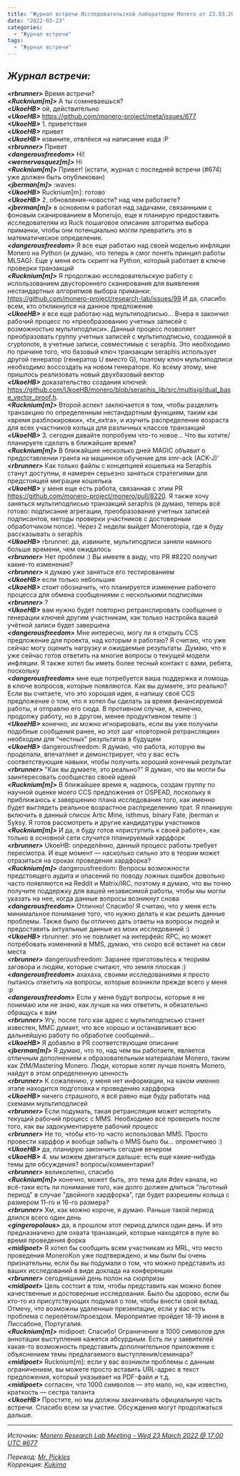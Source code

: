 ```yaml
---
title: "Журнал встречи Исследовательской лаборатории Monero от 23.03.2022"
date: "2022-03-23"
categories:
  - "Журнал встречи"
tags:
  - "Журнал встречи"
---
```


## _Журнал встречи:_

_**\<rbrunner>**_ Время встречи?  
_**\<Rucknium[m]>**_ А ты сомневаешься?  
_**\<UkoeHB>**_ ой, действительно  
_**\<UkoeHB>**_ https://github.com/monero-project/meta/issues/677  
_**\<UkoeHB>**_ 1. приветствия  
_**\<UkoeHB>**_ привет  
_**\<UkoeHB>**_ извините, отвлёкся на написание кода :P  
_**\<rbrunner>**_ Привет  
_**\<dangerousfreedom>**_ Hi!  
_**\<wernervasquez[m]>**_ Hi  
_**\<Rucknium[m]>**_ Привет! (кстати, журнал с последней встречи (#674) уже должен быть опубликован)  
_**\<jberman[m]>**_ :waves:  
_**\<UkoeHB>**_ Rucknium[m]: готово  
_**\<UkoeHB>**_ 2. обновления-новости? над чем работаете?  
_**\<jberman[m]>**_ в основном я работал над задачами, связанными с фоновым сканированием в Monerujo, еще я планирую предоставить исследователям из Ruck пошаговое описание алгоритма выбора приманки, чтобы они потенциально могли превратить это в математическое определение.  
_**\<dangerousfreedom>**_ Я все еще работаю над своей моделью инфляции Monero на Python (и думаю, что теперь я смог понять принцип работы MLSAG). Еще у меня есть скрипт на Python, который работает в ключе проверки транзакций  
_**\<Rucknium[m]>**_ Я продолжаю исследовательскую работу с использованием двустороннего сканирования для выявления нестандартных алгоритмов выбора приманки: https://github.com/monero-project/research-lab/issues/99 И да, спасибо всем, кто откликнулся на данное предложение  
_**\<UkoeHB>**_ я все еще работаю над мультиподписью... Вчера я закончил рабочий процесс по «преобразованию учетных записей с возможностью мультиподписи». Данный процесс позволяет преобразовать группу учетных записей с мультиподписью, созданной в cryptonote, в учетные записи, совместимые с seraphis. Это необходимо по причине того, что базовый ключ транзакции seraphis использует другой генератор (генератор U вместо G), поэтому ключ мультиподписи необходимо воссоздать на новом генераторе. Ко всему этому, мне пришлось реализовать новый двухбазовый вектор    
_**\<UkoeHB>**_ доказательство создания ключей: https://github.com/UkoeHB/monero/blob/seraphis_lib/src/multisig/dual_base_vector_proof.h.  
_**\<Rucknium[m]>**_ Второй аспект заключается в том, чтобы разделить транзакцию по определенным нестандартным функциям, таким как «время разблокировки», «tx_extra», и изучить распределение возраста для всех участников кольца для различных классов транзакций  
_**\<UkoeHB>**_ 3. сегодня давайте попробуем что-то новое... Что вы хотите/планируете сделать в ближайшие время?  
_**\<Rucknium[m]>**_ В ближайшие несколько дней MAGIC объявит о предоставлении гранта на машинное обучение для xmr-ack (ACK-J)'  
_**\<rbrunner>**_ Как только файлы с концепцией кошелька на Seraphis станут доступны, я намерен серьезно заняться стратегиями для предстоящей миграции кошелька  
_**\<UkoeHB>**_ у меня еще есть работа, связанная с этим PR https://github.com/monero-project/monero/pull/8220. Я также хочу заняться мультиподписью транзакций seraphis (я думаю, теперь всё готово: подписание агрегации, преобразование учетных записей подписантов, методы проверки участников с достоверным обработчиком nonce). Через 2 недели выйдет Monerotopia, где я буду рассказывать о seraphis  
_**\<UkoeHB>**_ rbrunner: да, извините, мультиподписи заняли намного больше времени, чем ожидалось  
_**\<rbrunner>**_ Нет проблем :) Вы имеете в виду, что PR #8220 получит какие-то изменения?  
_**\<rbrunner>**_ я думаю уже заняться его тестированием  
_**\<UkoeHB>**_ если только небольшие  
_**\<UkoeHB>**_ стоит обозначить, что планируется изменение рабочего процесса для обмена сообщениями с несколькими подписями  
_**\<rbrunner>**_ ?  
_**\<UkoeHB>**_ вам нужно будет повторно ретранслировать сообщение о генерации ключей другим участникам, как только настройка вашей учётной записи будет завершена  
_**\<dangerousfreedom>**_ Мне интересно, могу ли я открыть CCS предложение для проекта, над которым я работаю? Я считаю, что уже сейчас могу оценить нагрузку и ожидаемые результаты. Думаю, что я уже сейчас готов ответить на многие вопросы о текущей модели инфляции. Я также хотел бы иметь более тесный контакт с вами, ребята, поскольку  
_**\<dangerousfreedom>**_ мне еще потребуется ваша поддержка и помощь в ключе вопросов, которые появляются. Как вы думаете, это реально? Если вы считаете, что это хорошая идея, я напишу своё CCS предложение о том, что я хотел бы сделать за время финансируемой работы, и отправлю его сюда. В противном случае, я, конечно, продолжу работу, но в другом, менее продуктивном темпе :)  
_**\<UkoeHB>**_ конечно, их можно игнорировать, если вы уже получили подобные сообщения ранее, но этот шаг «повторной ретрансляции» необходим для “честных” результатов в будущем  
_**\<UkoeHB>**_ dangerousfreedom: Я думаю, что работа, которую вы проделали, впечатляет и демонстрирует, что у вас есть соответствующие навыки, чтобы получить хороший конечный результат  
_**\<rbrunner>**_ "Как вы думаете, это реально?" Я думаю, что вы могли бы заинтересовать сообщество своей идеей  
_**\<Rucknium[m]>**_ В ближайшее время я, надеюсь, создам группу по научной оценке моего CCS предложения от OSPEAD, поскольку я приближаюсь к завершению плана исследования того, как именно будет выглядеть реальное возрастное распределению трат. Я планирую включить в данный список Artic Mine, isthmus, binary Fate, jberman и Syksy. Я готов рассмотреть и другие кандидатуры участников  
_**\<Rucknium[m]>**_ И да, я буду готов «приступить к своей работе», как только в основной сети случится планируемый хардфорк  
_**\<rbrunner>**_ UkoeHB: определённо, данный процесс работы требует пересмотра. И еще момент — насколько сильно это в теории может отразиться на сроках проведения хардфорка?  
_**\<Rucknium[m]>**_ dangerousfreedom: Вопросы возможности предстоящего аудита и опасений по поводу ложных ошибок довольно часто появляются на Reddit и Matrix/IRC, поэтому я думаю, что вы точно получите поддержку для вашей независимой работы, чтобы мы могли указать на нее, когда данные вопросы возникнут снова  
_**\<dangerousfreedom>**_ Отлично! Спасибо! Я считаю, что у меня есть минимальное понимание того, что нужно делать и как решить данные проблемы. Также было бы отлично дать ответы на вопросы людей и предоставить актуальные данные из моих исследований :)  
_**\<UkoeHB>**_ rbrunner: это не повлияет на интерфейс RPC, но может потребовать изменений в MMS, думаю, что скоро всё встанет на свои места  
_**\<rbrunner>**_ dangerousfreedom: Заранее приготовьтесь к теориям заговора и людям, которые считают, что земля плоская :)  
_**\<dangerousfreedom>**_ ахахаха, своими исследованиями я просто пытаюсь ответить на вопросы, которые возникли прежде всего у меня :p  
_**\<dangerousfreedom>**_ Если у меня будут вопросы, которые я не понимаю или не знаю, как лучше на них ответить, я обязательно обращусь к вам  
_**\<rbrunner>**_ Угу, после того как адрес с мультиподписью станет известен, ММС думает, что все хорошо и останавливает всю дальнейшую работу по обработке сообщений...  
_**\<UkoeHB>**_ Я добавлю в PR соответствующие описание  
_**\<jberman[m]>**_ Я думаю, что то, над чем вы работаете, является отличным дополнением к образовательным материалам Monero, таким как ZtM/Mastering Monero. Люди, которые хотят лучше понять Monero, найдут в этом определенную ценность  
_**\<rbrunner>**_ К сожалению, у меня нет информации, на каком именно этапе находится подготовка к проведению хардфорка  
_**\<UkoeHB>**_ ничего страшного, я всё равно еще буду работать над схемами мультиподписей  
_**\<rbrunner>**_ Если подумать, такая ретрансляция может испортить текущий рабочий процесс с MMS. Необходимо всё проверить после того, как вы задокументируете рабочий процесс  
_**\<rbrunner>**_ Не то, чтобы кто-то часто использовал MMS. Просто провести хардфор и вообще забыть о MMS было бы... опрометчиво :)  
_**\<UkoeHB>**_ да, планирую закончить сегодня вечером  
_**\<UkoeHB>**_ 4. мы можем двигаться дальше: есть еще какие-нибудь темы для обсуждения? вопросы/комментарии?  
_**\<rbrunner>**_ великолепно, спасибо  
_**\<Rucknium[m]>**_ конечно, может быть, это тема для #dev канала, но всё-таки есть ли понимание того, как долго должен длиться "льготный период" в случае "двойного хардфорка", где будет разрешены кольца с размером 11-го и 16-го размера?  
_**\<rbrunner>**_ Хм, как можно короче, я думаю. Раньше такой период длился всего один день  
_**\<gingeropolous>**_ да, в прошлом этот период длился один день. И это предназначено для охвата транзакций, которые находятся в пуле во время проведения форка  
_**\<midipoet>**_ Я хотел бы сообщить всем участникам из MRL, что место проведения MoneroKon уже подтверждено, и мы были бы очень признательны, если бы вы подумали о том, что можно представить из ваших исследований в виде доклада на конференции  
_**\<rbrunner>**_ сегодняшний день полон на сюрпризы  
_**\<midipoet>**_ Цель состоит в том, чтобы представить как можно более качественные и достоверные исследования. Было бы здорово, если бы кто-то из присутствующих подумал о том, чтобы внести свой вклад. Отмечу, что возможны удаленные презентации, если у вас есть проблема с перелётом/проездом. Мероприятие пройдет 18-19 июня в Лиссабоне, Португалия.  
_**\<Rucknium[m]>**_ midipoet: Спасибо! Ограничение в 1000 символов для аннотации выступления кажется абсурдным. Есть ли у заявителей какая-то возможность представить дополнительное приложение с объяснением темы предлагаемого выступления/семинара?  
_**\<midipoet>**_ Rucknium[m]: если у вас возникли проблемы с данным ограничением, вы можете просто вставить URL-адрес в текст предложения, который указывает на PDF-файл и т.д.  
_**\<midipoet>**_ согласен, что 1000 символов — это мало, но, как известно, краткость — сестра таланта  
_**\<UkoeHB>**_ Простите, но мы должны заканчивать официальную часть встречи. Спасибо всем за участие. Обсуждения могут продолжаться дальше.  

---

_Источник: [Monero Research Lab Meeting - Wed 23 March 2022 @ 17:00 UTC #677](https://github.com/monero-project/meta/issues/677)_  

_Перевод: [Mr. Pickles](https://t.me/v1docq47)_  
_Коррекция: [Kukima](https://t.me/Kukima)_
